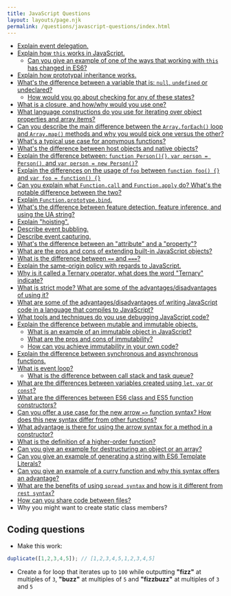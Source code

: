 ```yaml
---
title: JavaScript Questions
layout: layouts/page.njk
permalink: /questions/javascript-questions/index.html
---
```


* [Explain event delegation.](../answers/Answers-To-JavaScript-Questions/1-Explain-event-delegation.md)
* [Explain how `this` works in JavaScript.](../answers/Answers-To-JavaScript-Questions/2-Explain-how-this-works-in-JavaScript.md)
  * [Can you give an example of one of the ways that working with `this` has changed in ES6?](../answers/Answers-To-JavaScript-Questions/2-Explain-how-this-works-in-JavaScript.md)
* [Explain how prototypal inheritance works.](../answers/Answers-To-JavaScript-Questions/3-Explain-how-prototypal-inheritance-works.md)
* [What's the difference between a variable that is: `null`, `undefined` or undeclared?](../answers/Answers-To-JavaScript-Questions/4-Whats-the-difference-between-a-variable-that-is-null-undefined-or-undeclared.md)
  * [How would you go about checking for any of these states?](../answers/Answers-To-JavaScript-Questions/4-Whats-the-difference-between-a-variable-that-is-null-undefined-or-undeclared.md)
* [What is a closure, and how/why would you use one?](../answers/Answers-To-JavaScript-Questions/5-What-is-a-closure-and-howwhy-would-you-use-one.md)
* [What language constructions do you use for iterating over object properties and array items?](../answers/Answers-To-JavaScript-Questions/6-What-language-constructions-do-you-use-for-iterating-over-object-properties-and-array-items.md)
* [Can you describe the main difference between the `Array.forEach()` loop and `Array.map()` methods and why you would pick one versus the other?](../answers/Answers-To-JavaScript-Questions/7-Can-you-describe-the-main-difference-between-the-ArrayforEach-loop-and-Arraymap-methods-and-why-you-would-pick-one-versus-the-other.md)
* [What's a typical use case for anonymous functions?](../answers/Answers-To-JavaScript-Questions/8-Whats-a-typical-use-case-for-anonymous-functions.md)
* [What's the difference between host objects and native objects?](../answers/Answers-To-JavaScript-Questions/9-Whats-the-difference-between-host-objects-and-native-objects.md)
* [Explain the difference between: `function Person(){}`, `var person = Person()`, and `var person = new Person()`?](../answers/Answers-To-JavaScript-Questions/10-Explain-the-difference-between-function-Person-var-person-Person-and-var-person-new-Person.md)
* [Explain the differences on the usage of `foo` between `function foo() {}` and `var foo = function() {}`](../answers/Answers-To-JavaScript-Questions/11-Explain-the-differences-on-the-usage-of-foo-between-function-foo-and-var-foo-function.md)
* [Can you explain what `Function.call` and `Function.apply` do? What's the notable difference between the two?](../answers/Answers-To-JavaScript-Questions/12-Can-you-explain-what-Functioncall-and-Functionapply-do-Whats-the-notable-difference-between-the-two.md)
* [Explain `Function.prototype.bind`.](../answers/Answers-To-JavaScript-Questions/13-Explain-Function-prototype-bind.md)
* [What's the difference between feature detection, feature inference, and using the UA string?](../answers/Answers-To-JavaScript-Questions/14-Whats-the-difference-between-feature-detection-feature-inference-and-using-the-UA-string.md)
* [Explain "hoisting".](../answers/Answers-To-JavaScript-Questions/15-Explain-hoisting.md)
* [Describe event bubbling.](../answers/Answers-To-JavaScript-Questions/16-Event-bubbling.md)
* [Describe event capturing.](../answers/Answers-To-JavaScript-Questions/17-Event-capturing.md)
* [What's the difference between an "attribute" and a "property"?](../answers/Answers-To-JavaScript-Questions/18-Whats-the-difference-between-an-attribute-and-a-property.md)
* [What are the pros and cons of extending built-in JavaScript objects?](../answers/Answers-To-JavaScript-Questions/19-What-are-the-pros-and-cons-of-extending-built-in-JavaScript-objects.md)
* [What is the difference between `==` and `===`?](../answers/Answers-To-JavaScript-Questions/20-What-is-the-difference-between-abstract-equality-comparison-and-strict-equality-comparison.md)
* [Explain the same-origin policy with regards to JavaScript.](../answers/Answers-To-JavaScript-Questions/21-Explain-the-same-origin-policy-with-regards-to-JavaScript.md)
* [Why is it called a Ternary operator, what does the word "Ternary" indicate?](../answers/Answers-To-JavaScript-Questions/22-Why-is-it-called-a-Ternary-operator-what-does-the-word-Ternary-indicate.md)
* [What is strict mode? What are some of the advantages/disadvantages of using it?](../answers/Answers-To-JavaScript-Questions/23-What-is-strict-mode-What-are-some-of-the-advantagesdisadvantages-of-using-it.md)
* [What are some of the advantages/disadvantages of writing JavaScript code in a language that compiles to JavaScript?](../answers/Answers-To-JavaScript-Questions/24-What-are-some-of-the-advantagesdisadvantages-of-writing-JavaScript-code-in-a-language-that-compiles-to-JavaScript.md)
* [What tools and techniques do you use debugging JavaScript code?](../answers/Answers-To-JavaScript-Questions/25-What-tools-and-techniques-do-you-use-debugging-JavaScript-code.md)
* [Explain the difference between mutable and immutable objects.](../answers/Answers-To-JavaScript-Questions/26-Explain-the-difference-between-mutable-and-immutable-objects.md)
  * [What is an example of an immutable object in JavaScript?](../answers/Answers-To-JavaScript-Questions/26-Explain-the-difference-between-mutable-and-immutable-objects.md)
  * [What are the pros and cons of immutability?](../answers/Answers-To-JavaScript-Questions/26-Explain-the-difference-between-mutable-and-immutable-objects.md)
  * [How can you achieve immutability in your own code?](../answers/Answers-To-JavaScript-Questions/26-Explain-the-difference-between-mutable-and-immutable-objects.md)
* [Explain the difference between synchronous and asynchronous functions.](../answers/Answers-To-JavaScript-Questions/27-Explain-the-difference-between-synchronous-and-asynchronous-functions.md)
* [What is event loop?](../answers/Answers-To-JavaScript-Questions/28-What-is-event-loop.md)
  * [What is the difference between call stack and task queue?](../answers/Answers-To-JavaScript-Questions/28-What-is-event-loop.md)
* [What are the differences between variables created using `let`, `var` or `const`?](../answers/Answers-To-JavaScript-Questions/29-What-are-the-differences-between-variables-created-using-let-var-or-const.md)
* [What are the differences between ES6 class and ES5 function constructors?](../answers/Answers-To-JavaScript-Questions/30-What-are-the-differences-between-ES6-class-and-ES5-function-constructors.md)
* [Can you offer a use case for the new arrow `=>` function syntax? How does this new syntax differ from other functions?](../answers/Answers-To-JavaScript-Questions/31-Can-you-offer-a-use-case-for-the-new-arrow-function-syntax-How-does-this-new-syntax-differ-from-other-functions.md)
* [What advantage is there for using the arrow syntax for a method in a constructor?](../answers/Answers-To-JavaScript-Questions/32-What-advantage-is-there-for-using-the-arrow-syntax-for-a-method-in-a-constructor.md)
* [What is the definition of a higher-order function?](../answers/Answers-To-JavaScript-Questions/33-What-is-the-definition-of-a-higher-order-function.md)
* [Can you give an example for destructuring an object or an array?](../answers/Answers-To-JavaScript-Questions/34-Can-you-give-an-example-for-destructuring-an-object-or-an-array.md)
* [Can you give an example of generating a string with ES6 Template Literals?](../answers/Answers-To-JavaScript-Questions/35-Can-you-give-an-example-of-generating-a-string-with-ES6-Template-Literals.md)
* [Can you give an example of a curry function and why this syntax offers an advantage?](../answers/Answers-To-JavaScript-Questions/36-Can-you-give-an-example-of-a-curry-function-and-why-this-syntax-offers-an-advantage.md)
* [What are the benefits of using `spread syntax` and how is it different from `rest syntax`?](../answers/Answers-To-JavaScript-Questions/37-What-are-the-benefits-of-using-spread-syntax-and-how-is-it-different-from-rest-syntax.md)
* [How can you share code between files?](../answers/Answers-To-JavaScript-Questions/38-How-can-you-share-code-between-files.md)
* Why you might want to create static class members?

## Coding questions
* Make this work:
```javascript
duplicate([1,2,3,4,5]); // [1,2,3,4,5,1,2,3,4,5]
```
* Create a for loop that iterates up to `100` while outputting **"fizz"** at multiples of `3`, **"buzz"** at multiples of `5` and **"fizzbuzz"** at multiples of `3` and `5`
